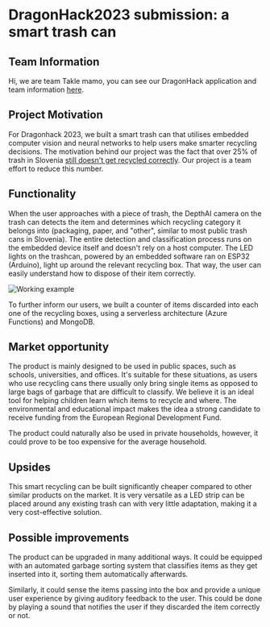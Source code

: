 # DragonHack2023 submission: a smart trash can

## Team Information

Hi, we are team Takle mamo, you can see our DragonHack application and team information
<a href="https://github.com/anablaz/Dragonhack_2023_application" target="_blank">here</a>.

## Project Motivation

For Dragonhack 2023, we built a smart trash can that utilises embedded computer vision and neural networks to help users make smarter recycling decisions. The motivation behind our project was the fact that over 25% of trash in Slovenia
<a href="https://www.stat.si/StatWeb/Field/Index/13/70" target="_blank">still doesn't get recycled correctly</a>. Our project is a team effort to reduce this number.

## Functionality

When the user approaches with a piece of trash, the DepthAI camera on the trash can detects the item and determines which recycling category it belongs into (packaging, paper, and "other", similar to most public trash cans in Slovenia). The entire detection and classification process runs on the embedded device itself and doesn't rely on a host computer. The LED lights on the trashcan, powered by an embedded software ran on ESP32 (Arduino), light up around the relevant recycling box. That way, the user can easily understand how to dispose of their item correctly.

![Working example](img/demo.gif)

To further inform our users, we built a counter of items discarded into each one of the recycling boxes, using a serverless architecture (Azure Functions) and MongoDB.

## Market opportunity

The product is mainly designed to be used in public spaces, such as schools, universities, and offices. It's suitable for these situations, as users who use recycling cans there usually only bring single items as opposed to large bags of garbage that are difficult to classify. We believe it is an ideal tool for helping children learn which items to recycle and where. The environmental and educational impact makes the idea a strong candidate to receive funding from the European Regional Development Fund.

The product could naturally also be used in private households, however, it could prove to be too expensive for the average household.

## Upsides

This smart recycling can be built significantly cheaper compared to other similar products on the market. It is very versatile as a LED strip can be placed around any existing trash can with very little adaptation, making it a very cost-effective solution.
## Possible improvements

The product can be upgraded in many additional ways. It could be equipped with an automated garbage sorting system that classifies items as they get inserted into it, sorting them automatically afterwards.

Similarly, it could sense the items passing into the box and provide a unique user experience by giving auditory feedback to the user. This could be done by playing a sound that notifies the user if they discarded the item correctly or not.
